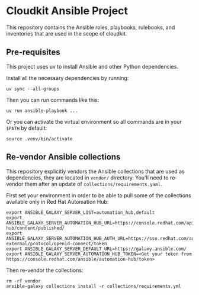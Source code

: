# Cloudkit Ansible Project

This repository contains the Ansible roles, playbooks, rulebooks, and
inventories that are used in the scope of cloudkit.

## Pre-requisites

This project uses uv to install Ansible and other Python dependencies.

Install all the necessary dependencies by running:

```
uv sync --all-groups
```

Then you can run commands like this:

```
uv run ansible-playbook ...
```

Or you can activate the virtual environment so all commands are in your `$PATH` by default:

```
source .venv/bin/activate
```

## Re-vendor Ansible collections

This repository explicitly vendors the Ansible collections that are used as
dependencies, they are located in `vendor/` directory. You'll need
to re-vendor them after an update of `collections/requirements.yaml`.

First set your environment in order to be able to pull some of the collections
available only in Red Hat Automation Hub:

```
export ANSIBLE_GALAXY_SERVER_LIST=automation_hub,default
export ANSIBLE_GALAXY_SERVER_AUTOMATION_HUB_URL=https://console.redhat.com/api/automation-hub/content/published/
export ANSIBLE_GALAXY_SERVER_AUTOMATION_HUB_AUTH_URL=https://sso.redhat.com/auth/realms/redhat-external/protocol/openid-connect/token
export ANSIBLE_GALAXY_SERVER_DEFAULT_URL=https://galaxy.ansible.com/
export ANSIBLE_GALAXY_SERVER_AUTOMATION_HUB_TOKEN=<Get your token from https://console.redhat.com/ansible/automation-hub/token>
```

Then re-vendor the collections:

```
rm -rf vendor
ansible-galaxy collections install -r collections/requirements.yml
```
